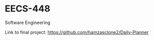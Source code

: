 # EECS-448
Software Engineering 

Link to final project: https://github.com/hamzasclone2/Daily-Planner
